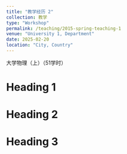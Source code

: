 ```yaml
---
title: "教学经历 2"
collection: 教学
type: "Workshop"
permalink: /teaching/2015-spring-teaching-1
venue: "University 1, Department"
date: 2025-02-20
location: "City, Country"
---
```


大学物理（上）（51学时）

Heading 1
======

Heading 2
======

Heading 3
======
